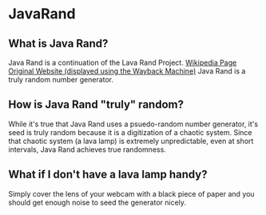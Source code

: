 # JavaRand

## What is Java Rand?
Java Rand is a continuation of the Lava Rand Project. [Wikipedia Page](https://en.wikipedia.org/wiki/Lavarand) [Original Website (displayed using the Wayback Machine)](https://web.archive.org/web/19971210213248/http://lavarand.sgi.com:80/)
Java Rand is a truly random number generator.

## How is Java Rand "truly" random?
While it's true that Java Rand uses a psuedo-random number generator, it's seed is truly random because it is a digitization of a chaotic system. 
Since that chaotic system (a lava lamp) is extremely unpredictable, even at short intervals, Java Rand achieves true randomness.

## What if I don't have a lava lamp handy?
Simply cover the lens of your webcam with a black piece of paper and you should get enough noise to seed the generator nicely. 

